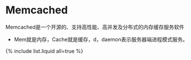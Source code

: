 
# Memcached

Memcached是一个开源的、支持高性能、高并发及分布式的内存缓存服务软件

* Mem就是内存，Cache就是缓存，d，daemon表示服务器端进程模式服务。






{% include list.liquid all=true %}
